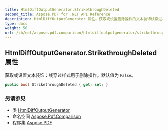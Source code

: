 ```yaml
---
title: HtmlDiffOutputGenerator.StrikethroughDeleted
second_title: Aspose.PDF for .NET API Reference
description: HtmlDiffOutputGenerator 属性。获取或设置删除操作的文本装饰线穿过样式。默认值为 False
type: docs
weight: 50
url: /zh/net/aspose.pdf.comparison/htmldiffoutputgenerator/strikethroughdeleted/
---
```

## HtmlDiffOutputGenerator.StrikethroughDeleted 属性

获取或设置文本装饰：线穿过样式用于删除操作。默认值为 `False`。

```csharp
public bool StrikethroughDeleted { get; set; }
```

### 另请参见

* 类 [HtmlDiffOutputGenerator](../)
* 命名空间 [Aspose.Pdf.Comparison](../../../aspose.pdf.comparison/)
* 程序集 [Aspose.PDF](../../../)